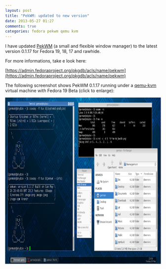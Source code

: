 ```yaml
---
layout: post
title: "PekWM: updated to new version"
date: 2013-05-27 01:27
comments: true
categories: fedora pekwm qemu kvm
---
```


I have updated [PekWM](http://www.pekwm.org) (a small and flexible window manager) to the latest version 0.1.17 for Fedora 19, 18, 17 and rawhide.

For more informations, take e look here:

[https://admin.fedoraproject.org/pkgdb/acls/name/pekwm](https://admin.fedoraproject.org/pkgdb/acls/name/pekwm)

<!-- more -->

The following screenshot shows PekWM 0.1.17 running under a [qemu-kvm](http://wiki.qemu.org/KVM) virtual machine with Fedora 19 Beta (click to enlarge):

<a href="/images/pekwm-0.1.17.png"><img class="center" src="/images/pekwm-0.1.17.png" width="956" height="537" title="Fedora 19 Beta + PekWM 0.1.17"></a>
